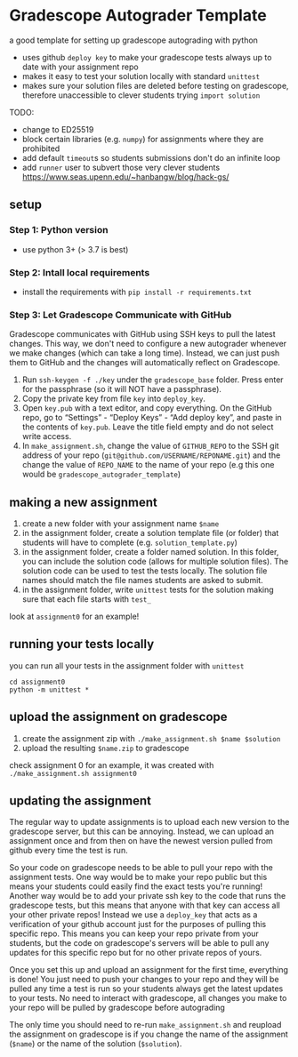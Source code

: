 # Gradescope Autograder Template
a good template for setting up gradescope autograding with python

- uses github `deploy key` to make your gradescope tests always up to date with your assignment repo
- makes it easy to test your solution locally with standard `unittest`
- makes sure your solution files are deleted before testing on gradescope, therefore unaccessible to clever students trying `import solution`

TODO:
- change to ED25519
- block certain libraries (e.g. `numpy`) for assignments where they are prohibited
- add default `timeout`s so students submissions don't do an infinite loop
- add `runner` user to subvert those very clever students https://www.seas.upenn.edu/~hanbangw/blog/hack-gs/

## setup

### Step 1: Python version
- use python 3+ (> 3.7 is best)

### Step 2: Intall local requirements
- install the requirements with `pip install -r requirements.txt`

### Step 3: Let Gradescope Communicate with GitHub

Gradescope communicates with GitHub using SSH keys to pull the latest changes. This way, we don't need to configure a new autograder whenever we make changes (which can take a long time). Instead, we can just push them to GitHub and the changes will automatically reflect on Gradescope.

1. Run `ssh-keygen -f ./key` under the `gradescope_base` folder. Press enter for the passphrase (so it will NOT have a passphrase).
2. Copy the private key from file `key` into `deploy_key`.
3. Open `key.pub` with a text editor, and copy everything. On the GitHub repo, go to “Settings” - “Deploy Keys” - “Add deploy key”, and paste in the contents of `key.pub`. Leave the title field empty and do not select write access.
4. In `make_assignment.sh`, change the value of `GITHUB_REPO` to the SSH git address of your repo (`git@github.com/USERNAME/REPONAME.git`) and the change the value of `REPO_NAME` to the name of your repo (e.g this one would be `gradescope_autograder_template`)


## making a new assignment
1. create a new folder with your assignment name `$name`
2. in the assignment folder, create a solution template file (or folder) that students will have to complete (e.g. `solution_template.py`)
3. in the assignment folder, create a folder named solution. In this folder, you can include the solution code (allows for multiple solution files). The solution code can be used to test the tests locally. The solution file names should match the file names students are asked to submit.
4. in the assignment folder, write `unittest` tests for the solution making sure that each file starts with `test_`

look at `assignment0` for an example!

## running your tests locally
you can run all your tests in the assignment folder with `unittest`
```
cd assignment0
python -m unittest *
```

## upload the assignment on gradescope
1. create the assignment zip with `./make_assignment.sh $name $solution`
2. upload the resulting `$name.zip` to gradescope

check assignment 0 for an example, it was created with `./make_assignment.sh assignment0`

## updating the assignment
The regular way to update assignments is to upload each new version to the gradescope server, but this can be annoying. Instead, we can upload an assignment once and from then on have the newest version pulled from github every time the test is run.

So your code on gradescope needs to be able to pull your repo with the assignment tests. One way would be to make your repo public but this means your students could easily find the exact tests you're running! Another way would be to add your private ssh key to the code that runs the gradescope tests, but this means that anyone with that key can access all your other private repos! Instead we use a `deploy_key` that acts as a verification of your github account just for the purposes of pulling this specific repo. This means you can keep your repo private from your students, but the code on gradescope's servers will be able to pull any updates for this specific repo but for no other private repos of yours.

Once you set this up and upload an assignment for the first time, everything is done! You just need to push your changes to your repo and they will be pulled any time a test is run so your students always get the latest updates to your tests. No need to interact with gradescope, all changes you make to your repo will be pulled by gradescope before autograding

The only time you should need to re-run `make_assignment.sh` and reupload the assignment on gradescope is if you change the name of the assignment (`$name`) or the name of the solution (`$solution`).
